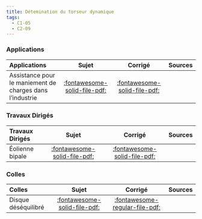 ```yaml
---
title: Détemination du torseur dynamique 
tags:
  - C1-05
  - C2-09
---
```



### Applications 
 
| Applications | Sujet | Corrigé | Sources  | 
| :-------------- | :---: | :-----: | :------: | 
| Assistance pour le maniement de charges dans l’industrie | [:fontawesome-solid-file-pdf:](http://xpessoles-cpge.fr/pdf/Cy_04_02_Activation_01_Exosquelette_Sujet.pdf) | [:fontawesome-solid-file-pdf:](http://xpessoles-cpge.fr/pdf/Cy_04_02_Activation_01_Exosquelette_Corrige.pdf) | | Le robot humanoïde Lola | [:fontawesome-solid-file-pdf:](http://xpessoles-cpge.fr/pdf/Cy_04_02_Activation_03_Lola_Sujet.pdf) | [:fontawesome-solid-file-pdf:](http://xpessoles-cpge.fr/pdf/Cy_04_02_Activation_03_Lola_Corrige.pdf) | | Pendule | [:fontawesome-solid-file-pdf:](http://xpessoles-cpge.fr/pdf/Cy_04_02_Application_04_Pendule_Sujet.pdf) | [:fontawesome-regular-file-pdf:](http://xpessoles-cpge.fr/pdf/Cy_04_02_Application_04_Pendule_Corrige.pdf) | | Pompe turbo-moléculaire | [:fontawesome-solid-file-pdf:](http://xpessoles-cpge.fr/pdf/Cy_04_02_Application_05_PompeTurbomoleculaire_Sujet.pdf) | [:fontawesome-regular-file-pdf:](http://xpessoles-cpge.fr/pdf/Cy_04_02_Application_05_PompeTurbomoleculaire_Corrige.pdf) | [:material-github:](https://github.com/xpessoles/PSI_Cy_04_ModelisationDynamique/tree/main/Chapitre_02_TorseursCinetiquesDynamiques/Cy_04_02_Application_05_PompeTurbomoleculaire) | 

### Travaux Dirigés 
 
| Travaux Dirigés | Sujet | Corrigé | Sources  | 
| :-------------- | :---: | :-----: | :------: | 
| Éolienne bipale | [:fontawesome-solid-file-pdf:](http://xpessoles-cpge.fr/pdf/Cy_04_02_Activation_02_Eolienne_Sujet.pdf) | [:fontawesome-solid-file-pdf:](http://xpessoles-cpge.fr/pdf/Cy_04_02_Activation_02_Eolienne_Corrige.pdf) | | Régulateur centrifuge | [:fontawesome-solid-file-pdf:](http://xpessoles-cpge.fr/pdf/Cy_04_02_Application_01_Regulateur_Diravi_Sujet.pdf) | [:fontawesome-solid-file-pdf:](http://xpessoles-cpge.fr/pdf/Cy_04_02_Application_01_Regulateur_Diravi_Corrige.pdf) | | Culbuto | [:fontawesome-solid-file-pdf:](http://xpessoles-cpge.fr/pdf/Cy_04_02_Colle_PFD_01_Culbuto_Sujet.pdf) | [:fontawesome-regular-file-pdf:](http://xpessoles-cpge.fr/pdf/Cy_04_02_Colle_PFD_01_Culbuto_Corrige.pdf) | | Orthèse d'épaule | [:fontawesome-solid-file-pdf:](http://xpessoles-cpge.fr/pdf/Cy_04_02_TD_01_Orthese_PFD_Sujet.pdf) | [:fontawesome-regular-file-pdf:](http://xpessoles-cpge.fr/pdf/Cy_04_02_TD_01_Orthese_PFD_Corrige.pdf) | | Stabilisateur passif d'image | [:fontawesome-solid-file-pdf:](http://xpessoles-cpge.fr/pdf/Cy_04_02_TD_02_Stabilisateur_PFD_Sujet.pdf) | [:fontawesome-solid-file-pdf:](http://xpessoles-cpge.fr/pdf/Cy_04_02_TD_02_Stabilisateur_PFD_Corrige.pdf) | [:material-github:](https://github.com/xpessoles/PSI_Cy_04_ModelisationDynamique/tree/main/Chapitre_02_TorseursCinetiquesDynamiques/Cy_04_02_TD_02_Stabilisateur_PFD) | 

### Colles 
 
| Colles | Sujet | Corrigé | Sources  | 
| :-------------- | :---: | :-----: | :------: | 
| Disque déséquilibré | [:fontawesome-solid-file-pdf:](http://xpessoles-cpge.fr/pdf/Cy_04_02_Colle_02_Disque_Sujet.pdf) | [:fontawesome-regular-file-pdf:](http://xpessoles-cpge.fr/pdf/Cy_04_02_Colle_02_Disque_Corrige.pdf) | | Régulateur | [:fontawesome-solid-file-pdf:](http://xpessoles-cpge.fr/pdf/Cy_04_02_Colle_03_Regulateur_Sujet.pdf) | [:fontawesome-regular-file-pdf:](http://xpessoles-cpge.fr/pdf/Cy_04_02_Colle_03_Regulateur_Corrige.pdf) | [:material-github:](https://github.com/xpessoles/PSI_Cy_04_ModelisationDynamique/tree/main/Chapitre_02_TorseursCinetiquesDynamiques/Cy_04_02_Colle_03_Regulateur) | 


